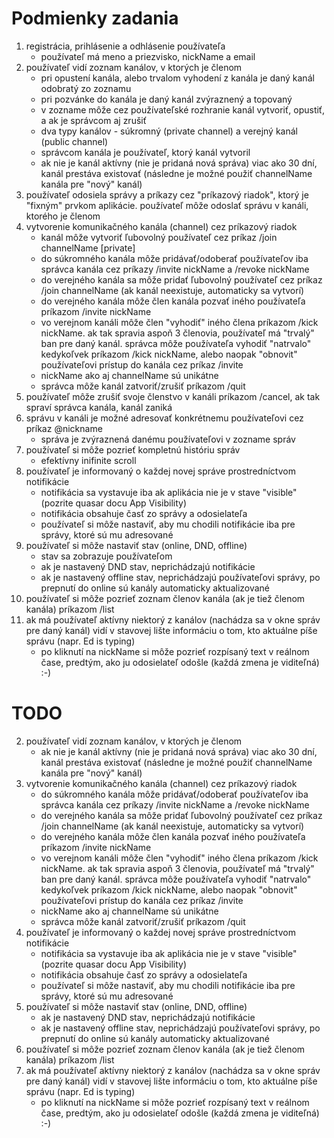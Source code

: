 # Podmienky zadania

1. registrácia, prihlásenie a odhlásenie používateľa
    - používateľ má meno a priezvisko, nickName a email
2. používateľ vidí zoznam kanálov, v ktorých je členom
    - pri opustení kanála, alebo trvalom vyhodení z kanála je daný kanál odobratý zo zoznamu
    - pri pozvánke do kanála je daný kanál zvýraznený a topovaný
    - v zozname môže cez používateľské rozhranie kanál vytvoriť, opustiť, a ak je správcom aj zrušiť
    - dva typy kanálov - súkromný (private channel) a verejný kanál (public channel)
    - správcom kanála je používateľ, ktorý kanál vytvoril
    - ak nie je kanál aktívny (nie je pridaná nová správa) viac ako 30 dní, kanál prestáva existovať (následne je možné použiť channelName kanála pre "nový" kanál)
3. používateľ odosiela správy a príkazy cez "príkazový riadok", ktorý je "fixným" prvkom aplikácie. používateľ môže odoslať správu v kanáli, ktorého je členom
4. vytvorenie komunikačného kanála (channel) cez príkazový riadok
    - kanál môže vytvoriť ľubovolný používateľ cez príkaz /join channelName [private]
    - do súkromného kanála môže pridávať/odoberať používateľov iba správca kanála cez príkazy /invite nickName a /revoke nickName
    - do verejného kanála sa môže pridať ľubovolný používateľ cez príkaz /join channelName (ak kanál neexistuje, automaticky sa vytvorí)
    - do verejného kanála môže člen kanála pozvať iného používateľa príkazom /invite nickName
    - vo verejnom kanáli môže člen "vyhodiť" iného člena príkazom /kick nickName. ak tak spravia aspoň 3 členovia, používateľ má "trvalý" ban pre daný kanál. správca môže používateľa vyhodiť "natrvalo" kedykoľvek príkazom /kick nickName, alebo naopak "obnovit" používateľovi prístup do kanála cez príkaz /invite
    - nickName ako aj channelName sú unikátne
    - správca môže kanál zatvoriť/zrušiť príkazom /quit
5. používateľ môže zrušiť svoje členstvo v kanáli príkazom /cancel, ak tak spraví správca kanála, kanál zaniká
6. správu v kanáli je možné adresovať konkrétnemu používateľovi cez príkaz @nickname
    - správa je zvýraznená danému používateľovi v zozname správ
7. používateľ si môže pozrieť kompletnú históriu správ
    - efektívny inifinite scroll
8. používateľ je informovaný o každej novej správe prostredníctvom notifikácie
    - notifikácia sa vystavuje iba ak aplikácia nie je v stave "visible" (pozrite quasar docu App Visibility)
    - notifikácia obsahuje časť zo správy a odosielateľa
    - používateľ si môže nastaviť, aby mu chodili notifikácie iba pre správy, ktoré sú mu adresované
9. používateľ si môže nastaviť stav (online, DND, offline)
    - stav sa zobrazuje používateľom
    - ak je nastavený DND stav, neprichádzajú notifikácie
    - ak je nastavený offline stav, neprichádzajú používateľovi správy, po prepnutí do online sú kanály automaticky aktualizované
10. používateľ si môže pozrieť zoznam členov kanála (ak je tiež členom kanála) príkazom /list
11. ak má používateľ aktívny niektorý z kanálov (nachádza sa v okne správ pre daný kanál) vidí v stavovej lište informáciu o tom, kto aktuálne píše správu (napr. Ed is typing)
    - po kliknutí na nickName si môže pozrieť rozpísaný text v reálnom čase, predtým, ako ju odosielateľ odošle (každá zmena je viditeľná) :-)

# TODO

2. používateľ vidí zoznam kanálov, v ktorých je členom
    - ak nie je kanál aktívny (nie je pridaná nová správa) viac ako 30 dní, kanál prestáva existovať (následne je možné použiť channelName kanála pre "nový" kanál)
3. vytvorenie komunikačného kanála (channel) cez príkazový riadok
    - do súkromného kanála môže pridávať/odoberať používateľov iba správca kanála cez príkazy /invite nickName a /revoke nickName
    - do verejného kanála sa môže pridať ľubovolný používateľ cez príkaz /join channelName (ak kanál neexistuje, automaticky sa vytvorí)
    - do verejného kanála môže člen kanála pozvať iného používateľa príkazom /invite nickName
    - vo verejnom kanáli môže člen "vyhodiť" iného člena príkazom /kick nickName. ak tak spravia aspoň 3 členovia, používateľ má "trvalý" ban pre daný kanál. správca môže používateľa vyhodiť "natrvalo" kedykoľvek príkazom /kick nickName, alebo naopak "obnovit" používateľovi prístup do kanála cez príkaz /invite
    - nickName ako aj channelName sú unikátne
    - správca môže kanál zatvoriť/zrušiť príkazom /quit
4. používateľ je informovaný o každej novej správe prostredníctvom notifikácie
    - notifikácia sa vystavuje iba ak aplikácia nie je v stave "visible" (pozrite quasar docu App Visibility)
    - notifikácia obsahuje časť zo správy a odosielateľa
    - používateľ si môže nastaviť, aby mu chodili notifikácie iba pre správy, ktoré sú mu adresované
5. používateľ si môže nastaviť stav (online, DND, offline)
    - ak je nastavený DND stav, neprichádzajú notifikácie
    - ak je nastavený offline stav, neprichádzajú používateľovi správy, po prepnutí do online sú kanály automaticky aktualizované
6. používateľ si môže pozrieť zoznam členov kanála (ak je tiež členom kanála) príkazom /list
7. ak má používateľ aktívny niektorý z kanálov (nachádza sa v okne správ pre daný kanál) vidí v stavovej lište informáciu o tom, kto aktuálne píše správu (napr. Ed is typing)
    - po kliknutí na nickName si môže pozrieť rozpísaný text v reálnom čase, predtým, ako ju odosielateľ odošle (každá zmena je viditeľná) :-)
